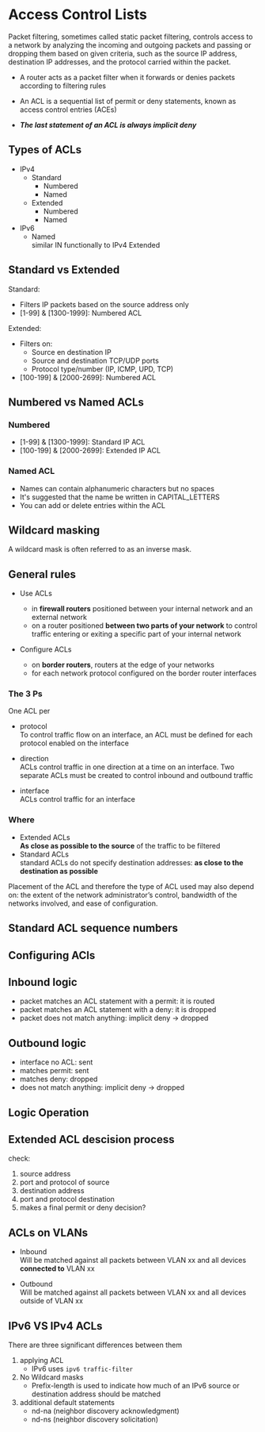 # Access Control Lists
Packet filtering, sometimes called static packet filtering, controls access to a network by
analyzing the incoming and outgoing packets and passing or dropping them based on given criteria,
such as the source IP address, destination IP addresses, and the protocol carried within the packet.

- A router acts as a packet filter when it forwards or denies packets according to filtering rules
- An ACL is a sequential list of permit or deny statements, known as access control entries (ACEs)

- _**The last statement of an ACL is always implicit deny**_

## Types of ACLs
- IPv4
  - Standard
    - Numbered
    - Named
  - Extended
    - Numbered
    - Named
- IPv6
  - Named  
    similar IN functionally to IPv4 Extended

## Standard vs Extended
Standard:
- Filters IP packets based on the source address only
- [1-99] & [1300-1999]: Numbered ACL

Extended:
- Filters on:
  - Source en destination IP
  - Source and destination TCP/UDP ports
  - Protocol type/number (IP, ICMP, UPD, TCP)
- [100-199] & [2000-2699]: Numbered ACL

## Numbered vs Named ACLs
### Numbered
- [1-99] & [1300-1999]: Standard IP ACL
- [100-199] & [2000-2699]: Extended IP ACL

### Named ACL
- Names can contain alphanumeric characters but no spaces
- It's suggested that the name be written in CAPITAL_LETTERS
- You can add or delete entries within the ACL


## Wildcard masking
A wildcard mask is often referred to as an inverse mask.

## General rules
- Use ACLs
  - in __firewall routers__ positioned between your internal network and an external network
  - on a router positioned __between two parts of your network__ to control traffic entering or exiting a specific part of your internal network

- Configure ACLs
  - on __border routers__, routers at the edge of your networks
  - for each network protocol configured on the border router interfaces
  
### The 3 Ps
One ACL per
- protocol  
  To control traffic flow on an interface, an ACL must be defined for
  each protocol enabled on the interface

- direction  
  ACLs control traffic in one direction at a time on an interface. Two
  separate ACLs must be created to control inbound and outbound traffic

- interface  
  ACLs control traffic for an interface
  
### Where
- Extended ACLs  
  __As close as possible to the source__ of the traffic to be filtered
- Standard ACLs  
  standard ACLs do not specify destination addresses: __as close to the destination as possible__
  
Placement of the ACL and therefore the type of ACL used may also depend on: the extent of the
network administrator’s control, bandwidth of the networks involved, and ease of configuration.

## Standard ACL sequence numbers

[comment]: <> (TODO: Don't understand Page 451 to 452)

## Configuring ACls

[comment]: <> (TODO: Page 452 to 464)

[comment]: <> (TODO: Highlighted text on page 452)

## Inbound logic
- packet matches an ACL statement with a permit: it is routed
- packet matches an ACL statement with a deny: it is dropped
- packet does not match anything: implicit deny -> dropped

## Outbound logic
- interface no ACL: sent
- matches permit: sent
- matches deny: dropped
- does not match anything: implicit deny -> dropped

## Logic Operation
[comment]: <> (TODO: page 468-471)

## Extended ACL descision process
check:
1. source address
2. port and protocol of source
3. destination address
4. port and protocol destination
5. makes a final permit or deny decision?

## ACLs on VLANs
- Inbound  
  Will be matched against all packets between VLAN xx and all devices __connected to__ VLAN xx

- Outbound  
  Will be matched against all packets between VLAN xx and all devices outside of VLAN xx
  
## IPv6 VS IPv4 ACLs
There are three significant differences between them
1. applying ACL
   - IPv6 uses `ipv6 traffic-filter`
2. No Wildcard masks
   - Prefix-length is used to indicate how much of an IPv6 source or destination address should be matched
3. additional default statements
   - nd-na (neighbor discovery acknowledgment)
   - nd-ns (neighbor discovery solicitation)
